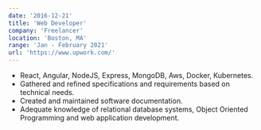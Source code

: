 ```yaml
---
date: '2016-12-21'
title: 'Web Developer'
company: 'Freelancer'
location: 'Boston, MA'
range: 'Jan - February 2021'
url: 'https://www.upwork.com/'
---
```


- React, Angular, NodeJS, Express, MongoDB, Aws, Docker, Kubernetes.
- Gathered and refined specifications and requirements based on technical needs.
- Created and maintained software documentation.
- Adequate knowledge of relational database systems, Object Oriented Programming and web application development.
